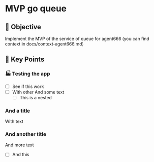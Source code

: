 # MVP go queue

## 🎯 Objective

<!-- Brief description of what needs to be accomplished -->

Implement the MVP of the service of queue for agent666 (you can find context in docs/context-agent666.md)

## 🔑 Key Points

### 🏭 Testing the app

<!-- Key point what needs to be accomplished, representing the idea of this Task -->

- [ ] See if this work
- [ ] With other
And some text
    - [ ] This is a nested
### And a title
With text

### And another title

<!-- Key point what needs to be accomplished, representing the idea of this Task -->

And more text
- [ ] And this
